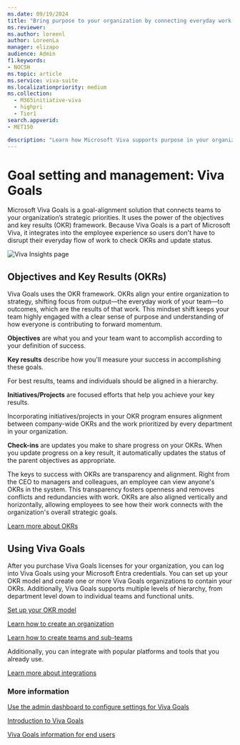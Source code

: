 ```yaml
---
ms.date: 09/19/2024
title: "Bring purpose to your organization by connecting everyday work to strategic priorities"
ms.reviewer: 
ms.author: loreenl
author: LoreenLa
manager: elizapo
audience: Admin
f1.keywords:
- NOCSH
ms.topic: article
ms.service: viva-suite
ms.localizationpriority: medium
ms.collection:
  - M365initiative-viva
  - highpri
  - Tier1
search.appverid:
- MET150

description: "Learn how Microsoft Viva supports purpose in your organization."
---
```

# Goal setting and management: Viva Goals

Microsoft Viva Goals is a goal-alignment solution that connects teams to your organization’s strategic priorities. It uses the power of the objectives and key results (OKR) framework. Because Viva Goals is a part of Microsoft Viva, it integrates into the employee experience so users don't have to disrupt their everyday flow of work to check OKRs and update status.

![Viva Insights page](media/viva-goals.png)

## Objectives and Key Results (OKRs)

Viva Goals uses the OKR framework. OKRs align your entire organization to strategy, shifting focus from output—the everyday work of your team—to outcomes, which are the results of that work. This mindset shift keeps your team highly engaged with a clear sense of purpose and understanding of how everyone is contributing to forward momentum.

**Objectives** are what you and your team want to accomplish according to your definition of success.

**Key results** describe how you'll measure your success in accomplishing these goals.

For best results, teams and individuals should be aligned in a hierarchy.

**Initiatives/Projects** are focused efforts that help you achieve your key results.

Incorporating initiatives/projects in your OKR program ensures alignment between company-wide OKRs and the work prioritized by every department in your organization.

**Check-ins** are updates you make to share progress on your OKRs. When you update progress on a key result, it automatically updates the status of the parent objectives as appropriate.

The keys to success with OKRs are transparency and alignment. Right from the CEO to managers and colleagues, an employee can view anyone's OKRs in the system. This transparency fosters openness and removes conflicts and redundancies with work. OKRs are also aligned vertically and horizontally, allowing employees to see how their work connects with the organization's overall strategic goals.

[Learn more about OKRs](/viva/goals/get-to-know-okrs)

## Using Viva Goals

After you purchase Viva Goals licenses for your organization, you can log into Viva Goals using your Microsoft Entra credentials. You can set up your OKR model and create one or more Viva Goals organizations to contain your OKRs. Additionally, Viva Goals supports multiple levels of hierarchy, from department level down to individual teams and functional units.

[Set up your OKR model](/viva/goals/configure-okr-model)

[Learn how to create an organization](/viva/goals/log-in-create-and-join-organizations)

[Learn how to create teams and sub-teams](/viva/goals/create-and-edit-teams-and-subteams)

Additionally, you can integrate with popular platforms and tools that you already use.

[Learn more about integrations](/viva/goals/integrations-overview)

### More information

[Use the admin dashboard to configure settings for Viva Goals](/viva/goals/navigate-admin-dashboard)

[Introduction to Viva Goals](/viva/goals/intro-to-ms-viva-goals)

[Viva Goals information for end users](https://support.microsoft.com/office/introducing-microsoft-viva-goals-bd651be7-472a-4f40-8fdd-6fcead79f3ad)
